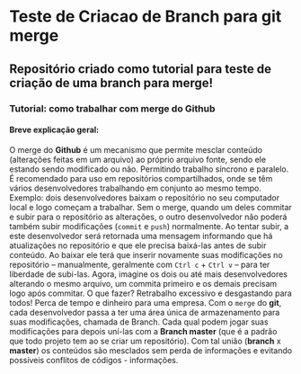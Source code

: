 ﻿# Teste de Criacao de Branch para git merge

## Repositório criado como tutorial para teste de criação de uma branch para merge!

### Tutorial: como trabalhar com merge do Github

#### Breve explicação geral:
O merge do **Github** é um mecanismo que permite mesclar conteúdo (alterações feitas em um arquivo) ao próprio arquivo fonte, sendo ele estando sendo modificado ou não. Permitindo trabalho síncrono e paralelo. É recomendado para uso em repositórios compartilhados, onde se têm vários desenvolvedores trabalhando em conjunto ao mesmo tempo. Exemplo: dois desenvolvedores baixam o repositório no seu computador local e logo começam a trabalhar. Sem o merge, quando um deles commitar e subir para o repositório as alterações, o outro desenvolvedor não poderá também subir modificações (`commit` e `push`) normalmente. Ao tentar subir, a este desenvolvedor será retornada uma mensagem informando que há atualizações no repositório e que ele precisa baixá-las antes de subir conteúdo. Ao baixar ele terá que inserir novamente suas modificações no repositório – manualmente, geralmente com `Ctrl c` + `Ctrl v` – para ter liberdade de subi-las. Agora, imagine os dois ou até mais desenvolvedores alterando o mesmo arquivo, um commita primeiro e os demais precisam logo após commitar. O que fazer? Retrabalho excessivo e desgastando para todos! Perca de tempo e dinheiro para uma empresa. Com o `merge` do **git**, cada desenvolvedor passa a ter uma área única de armazenamento para suas modificações, chamada de Branch. Cada qual podem jogar suas modificações para depois uní-las com a **Branch master** (que é a padrão que todo projeto tem ao se criar um repositório). Com tal união (**branch** x **master**) os conteúdos são mesclados sem perda de informações e evitando possíveis conflitos de códigos - informações.
